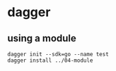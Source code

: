 # dagger

## using a module

```shell
dagger init --sdk=go --name test
dagger install ../04-module
```

